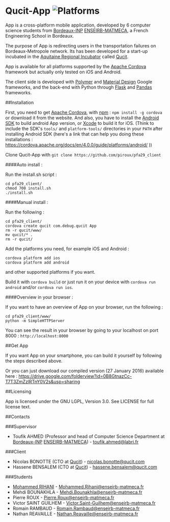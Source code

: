 # Qucit-App ![Platforms](https://img.shields.io/badge/platform-ios%20%7C%20android-lightgrey.svg)

App is a cross-platform mobile application, developed by 6 computer science students from [Bordeaux-INP][] [ENSEIRB-MATMECA][], 
a French Engineering School in Bordeaux.

The purpose of App is redirecting users in the transportation failures on Bordeaux-Metropole network.
Its has been developed for a start-up incubated in the [Aquitaine Regional Incubator][] called [Qucit][].

App is available for all platforms supported by the [Apache Cordova][] framework but actually only tested on iOS and Android.

The client side is developed with [Polymer][] and [Material Design][] Google frameworks, and the back-end with Python through [Flask][] and [Pandas][] frameworks.

##Installation

First, you need to get [Apache Cordova][], with [npm][] : `npm install -g cordova` or download it from the website.
And also, you have to install the [Android SDK][] to build android App version, or [Xcode][] to build it for iOS.
(Think to include the SDK's `tools/` and `platform-tools/` directories  in your `PATH` after installing Android SDK (here's a link that can help you doing these installations : https://cordova.apache.org/docs/en/4.0.0/guide/platforms/android/ ))

Clone Qucit-App with `git clone https://github.com/piroux/pfa29_client`

####Auto install :

Run the install.sh script :

	cd pfa29_client/
	chmod 700 install.sh
	./install.sh

####Manual install :

Run the following :

	cd pfa29_client/
	cordova create qucit com.debug.qucit App
	rm -r qucit/www/
	mv qucit/* .
	rm -r qucit/

Add the platforms you need, for example iOS and Android :

	cordova platform add ios
	cordova platform add android

and other supported platforms if you want.

Build it with `cordova build` or just run it on your device  with `cordova run android` and/or `cordova run ios`.

####Overview in your browser :

If you want to have an overview of App on your browser, run the following :

	cd pfa29_client/www/
	python -m SimpleHTTPServer
	
You can see the result in your browser by going to your localhost on port 8000 : `http://localhost:8000`

##Get App

If you want App on your smartphone, you can build it yourself by following the steps described above.

Or you can just download our compiled version (27 January 2016) available here : https://drive.google.com/folderview?id=0B8GtnazCc-T7T3ZmZzlRTnY0V2s&usp=sharing

##Licensing

App is licensed under the GNU LGPL, Version 3.0. See LICENSE for full license text.

##Contacts

###Supervisor

- Toufik AHMED (Professor and head of Computer Science Department at [Bordeaux-INP][] [ENSEIRB-MATMECA][]) - toufik.ahmed@labri.fr

###Client

- Nicolas BONOTTE (CTO at [Qucit][]) - nicolas.bonotte@qucit.com
- Hassene BENSALEM (CTO at [Qucit][]) - hassene.bensalem@qucit.com

###Students

- [Mohammed RIHANI][] - Mohammed.Rihani@enseirb-matmeca.fr
- Mehdi BOUNAKHLA - Mehdi.Bounakhla@enseirb-matmeca.fr
- Pierre ROUX - Pierre.Roux@enseirb-matmeca.fr
- Victor SAINT GUILHEM - Victor.Saint-Guilhem@enseirb-matmeca.fr
- Romain RAMBAUD - Romain.Rambaud@enseirb-matmeca.fr
- Nathan REAVAILLE - Nathan.Reavaille@enseirb-matmeca.fr

[ENSEIRB-MATMECA]: http://www.enseirb-matmeca.fr
[Bordeaux-INP]: https://www.bordeaux-inp.fr/
[Qucit]: http://www.qucit.com
[Aquitaine Regional Incubator]: http://www.incubateur-aquitaine.com
[Polymer]: http://www.polymer-project.org
[Material Design]: https://www.google.com/design/spec/material-design/introduction.html
[Apache Cordova]: http://cordova.apache.org
[npm]: https://www.npmjs.com/
[Flask]: http://flask.pocoo.org
[Pandas]: http://pandas.pydata.org
[Android SDK]: http://developer.android.com/sdk/installing/index.html
[Xcode]: https://itunes.apple.com/fr/app/xcode/id497799835?mt=12
[Mohammed RIHANI]: http://mrihani.vvv.enseirb-matmeca.fr
